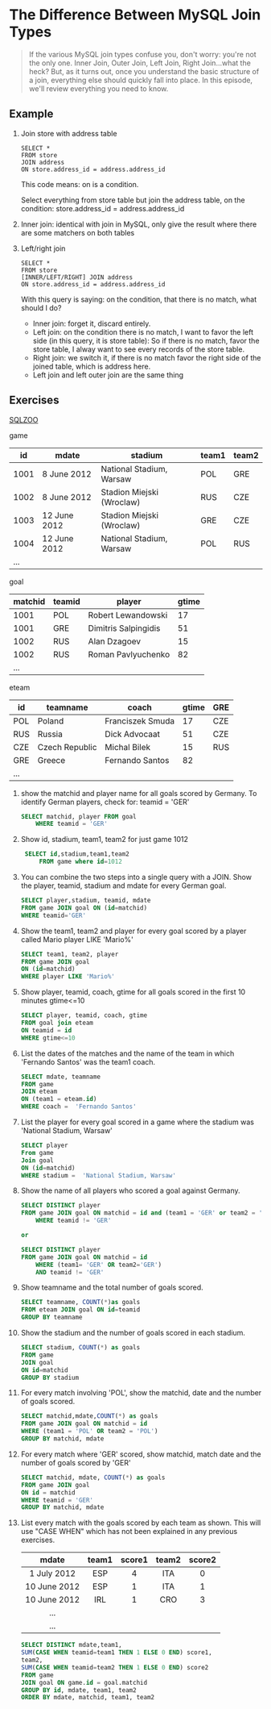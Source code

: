 # The Difference Between MySQL Join Types

> If the various MySQL join types confuse you, don't worry: you're not the only one. Inner Join, Outer Join, Left Join, Right Join...what the heck? But, as it turns out, once you understand the basic structure of a join, everything else should quickly fall into place. In this episode, we'll review everything you need to know.

## Example

1. Join store with address table

    ```MySQL
    SELECT *
    FROM store
    JOIN address
    ON store.address_id = address.address_id
    ```

    This code means: on is a condition.

    Select everything from store table but join the address table, on the condition: store.address_id = address.address_id

2. Inner join: identical with join in MySQL, only give the result where there are some matchers on both tables

3. Left/right join

    ```MySQL
    SELECT *
    FROM store
    [INNER/LEFT/RIGHT] JOIN address
    ON store.address_id = address.address_id
    ```

    With this query is saying: on the condition, that there is no match, what should I do?

    - Inner join: forget it, discard entirely.
    - Left join: on the condition there is no match, I want to favor the left side (in this query, it is store table): So if there is no match, favor the store table, I alway want to see every records of the store table.
    - Right join: we switch it, if there is no match favor the right side of the joined table, which is address here.
    - Left join and left outer join are the same thing

## Exercises

[SQLZOO](https://sqlzoo.net/wiki/The_JOIN_operation)

game

| id   | mdate        | stadium                   |team1|team2|
|------|--------------|---------------------------|-----|-----|
| 1001 | 8 June 2012  | National Stadium, Warsaw  | POL | GRE |
| 1002 | 8 June 2012  | Stadion Miejski (Wroclaw) | RUS | CZE |
| 1003 | 12 June 2012 | Stadion Miejski (Wroclaw) | GRE | CZE |
| 1004 | 12 June 2012 | National Stadium, Warsaw  | POL | RUS |
|...                                                        |

goal

| matchid | teamid | player               | gtime |
|---------|--------|----------------------|-------|
| 1001    | POL    | Robert Lewandowski   | 17    |
| 1001    | GRE    | Dimitris Salpingidis | 51    |
| 1002    | RUS    | Alan Dzagoev         | 15    |
| 1002    | RUS    | Roman Pavlyuchenko   | 82    |
|...                                              |

eteam

| id  | teamname       | coach            | gtime | GRE |
|-----|----------------|------------------|-------|-----|
| POL | Poland         | Franciszek Smuda | 17    | CZE |
| RUS | Russia         | Dick Advocaat    | 51    | CZE |
| CZE | Czech Republic | Michal Bilek     | 15    | RUS |
| GRE | Greece         | Fernando Santos  | 82    |     |
| ... |                |                  |       |     |

1. show the matchid and player name for all goals scored by Germany. To identify German players, check for: teamid = 'GER'

    ```SQL
    SELECT matchid, player FROM goal
        WHERE teamid = 'GER'
    ```

2. Show id, stadium, team1, team2 for just game 1012

   ```SQL
    SELECT id,stadium,team1,team2
        FROM game where id=1012
    ```

3. You can combine the two steps into a single query with a JOIN. Show the player, teamid, stadium and mdate for every German goal.

    ```sql
    SELECT player,stadium, teamid, mdate
    FROM game JOIN goal ON (id=matchid)
    WHERE teamid='GER'
    ```

4. Show the team1, team2 and player for every goal scored by a player called Mario player LIKE 'Mario%'

    ```sql
    SELECT team1, team2, player
    FROM game JOIN goal
    ON (id=matchid)
    WHERE player LIKE 'Mario%'
    ```

5. Show player, teamid, coach, gtime for all goals scored in the first 10 minutes gtime<=10

    ```sql
    SELECT player, teamid, coach, gtime
    FROM goal join eteam
    ON teamid = id
    WHERE gtime<=10
    ```

6. List the dates of the matches and the name of the team in which 'Fernando Santos' was the team1 coach.

    ```sql
    SELECT mdate, teamname
    FROM game
    JOIN eteam
    ON (team1 = eteam.id)
    WHERE coach =  'Fernando Santos'
    ```

7. List the player for every goal scored in a game where the stadium was 'National Stadium, Warsaw'

    ```sql
    SELECT player
    From game
    Join goal
    ON (id=matchid)
    WHERE stadium =  'National Stadium, Warsaw'
    ```

8. Show the name of all players who scored a goal against Germany.

    ```sql
    SELECT DISTINCT player
    FROM game JOIN goal ON matchid = id and (team1 = 'GER' or team2 = 'GER')
        WHERE teamid != 'GER'

    or

    SELECT DISTINCT player
    FROM game JOIN goal ON matchid = id
        WHERE (team1= 'GER' OR team2='GER')
        AND teamid != 'GER'
    ```

9. Show teamname and the total number of goals scored.

    ```sql
    SELECT teamname, COUNT(*)as goals
    FROM eteam JOIN goal ON id=teamid
    GROUP BY teamname
    ```

10. Show the stadium and the number of goals scored in each stadium.

    ```sql
    SELECT stadium, COUNT(*) as goals
    FROM game
    JOIN goal
    ON id=matchid
    GROUP BY stadium
    ```

11. For every match involving 'POL', show the matchid, date and the number of goals scored.

    ```sql
    SELECT matchid,mdate,COUNT(*) as goals
    FROM game JOIN goal ON matchid = id
    WHERE (team1 = 'POL' OR team2 = 'POL')
    GROUP BY matchid, mdate
    ```

12. For every match where 'GER' scored, show matchid, match date and the number of goals scored by 'GER'

    ```sql
    SELECT matchid, mdate, COUNT(*) as goals
    FROM game JOIN goal
    ON id = matchid
    WHERE teamid = 'GER'
    GROUP BY matchid, mdate
    ```

13. List every match with the goals scored by each team as shown. This will use "CASE WHEN" which has not been explained in any previous exercises.

    |     mdate    | team1 | score1 | team2 | score2 |
    |:------------:|:-----:|:------:|:-----:|:------:|
    | 1 July 2012  | ESP   |      4 | ITA   |      0 |
    | 10 June 2012 | ESP   |      1 | ITA   |      1 |
    | 10 June 2012 | IRL   |      1 | CRO   |      3 |
    | ...          |       |        |       |        |
    | ...          |       |        |       |        |

    ```sql
    SELECT DISTINCT mdate,team1,
    SUM(CASE WHEN teamid=team1 THEN 1 ELSE 0 END) score1,
    team2,
    SUM(CASE WHEN teamid=team2 THEN 1 ELSE 0 END) score2
    FROM game
    JOIN goal ON game.id = goal.matchid
    GROUP BY id, mdate, team1, team2
    ORDER BY mdate, matchid, team1, team2
    ```
